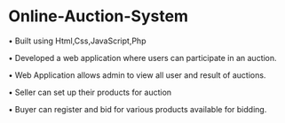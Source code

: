 # Online-Auction-System

• Built using Html,Css,JavaScript,Php

• Developed a web application where users can participate in an auction.

• Web Application allows admin to view all user and result of auctions.

• Seller can set up their products for auction 

• Buyer can register and bid for various products available for bidding.

